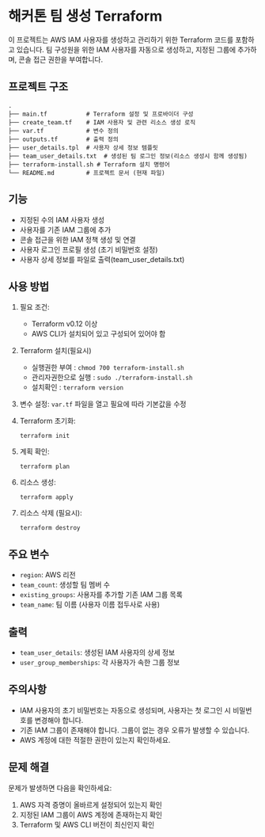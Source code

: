 # 해커톤 팀 생성 Terraform

이 프로젝트는 AWS IAM 사용자를 생성하고 관리하기 위한 Terraform 코드를 포함하고 있습니다.
팀 구성원을 위한 IAM 사용자를 자동으로 생성하고, 지정된 그룹에 추가하며, 콘솔 접근 권한을 부여합니다.

## 프로젝트 구조

```
.
├── main.tf           # Terraform 설정 및 프로바이더 구성
├── create_team.tf    # IAM 사용자 및 관련 리소스 생성 로직
├── var.tf            # 변수 정의
├── outputs.tf        # 출력 정의
├── user_details.tpl  # 사용자 상세 정보 템플릿
├── team_user_details.txt  # 생성된 팀 로그인 정보(리소스 생성시 함께 생성됨)
├── terraform-install.sh # Terraform 설치 명령어
└── README.md         # 프로젝트 문서 (현재 파일)
```

## 기능

- 지정된 수의 IAM 사용자 생성
- 사용자를 기존 IAM 그룹에 추가
- 콘솔 접근을 위한 IAM 정책 생성 및 연결
- 사용자 로그인 프로필 생성 (초기 비밀번호 설정)
- 사용자 상세 정보를 파일로 출력(team_user_details.txt)

## 사용 방법

1. 필요 조건:

   - Terraform v0.12 이상
   - AWS CLI가 설치되어 있고 구성되어 있어야 함
2. Terraform 설치(필요시)

   - 실행권한 부여 : `chmod 700 terraform-install.sh`
   - 관리자권한으로 실행 : `sudo ./terraform-install.sh`
   - 설치확인 : `terraform version`
3. 변수 설정:
   `var.tf` 파일을 열고 필요에 따라 기본값을 수정
4. Terraform 초기화:

   ```
   terraform init
   ```
5. 계획 확인:

   ```
   terraform plan
   ```
6. 리소스 생성:

   ```
   terraform apply
   ```
7. 리소스 삭제 (필요시):

   ```
   terraform destroy
   ```

## 주요 변수

- `region`: AWS 리전
- `team_count`: 생성할 팀 멤버 수
- `existing_groups`: 사용자를 추가할 기존 IAM 그룹 목록
- `team_name`: 팀 이름 (사용자 이름 접두사로 사용)

## 출력

- `team_user_details`: 생성된 IAM 사용자의 상세 정보
- `user_group_memberships`: 각 사용자가 속한 그룹 정보

## 주의사항

- IAM 사용자의 초기 비밀번호는 자동으로 생성되며, 사용자는 첫 로그인 시 비밀번호를 변경해야 합니다.
- 기존 IAM 그룹이 존재해야 합니다. 그룹이 없는 경우 오류가 발생할 수 있습니다.
- AWS 계정에 대한 적절한 권한이 있는지 확인하세요.

## 문제 해결

문제가 발생하면 다음을 확인하세요:

1. AWS 자격 증명이 올바르게 설정되어 있는지 확인
2. 지정된 IAM 그룹이 AWS 계정에 존재하는지 확인
3. Terraform 및 AWS CLI 버전이 최신인지 확인
